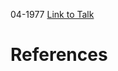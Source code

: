 

04-1977
[Link to Talk](https://www.churchofjesuschrist.org/study/general-conference/1977/04/priesthood-session?lang=eng)



# References
